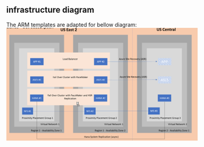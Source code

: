 ## infrastructure diagram 
The ARM templates are adapted for bellow diagram:
![Arhitecture](./InfrastructureArhitecture.png)